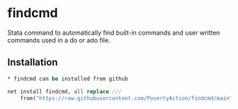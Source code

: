 # findcmd
 Stata command to automatically find built-in commands and user written commands used in a do or ado file.

## Installation
```stata
* findcmd can be installed from github

net install findcmd, all replace ///
	from("https://raw.githubusercontent.com/PovertyAction/findcmd/main")
```
